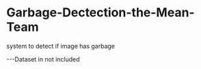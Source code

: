 # Garbage-Dectection-the-Mean-Team
system to detect if image has garbage

---Dataset in not included
